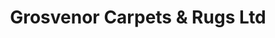---
title: "Grosvenor Carpets & Rugs Ltd"
url: /basingstoke/grosvenor-carpets-und-rugs-ltd/
shop: Teppiche
---